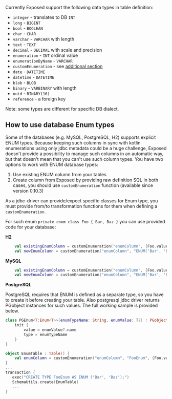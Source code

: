 Currently Exposed support the following data types in table definition:  
* `integer` - translates to DB `INT`
* `long` - `BIGINT`
* `bool` - `BOOLEAN`
* `char` - `CHAR`
* `varchar` - `VARCHAR` with length
* `text` - `TEXT`
* `decimal` - `DECIMAL` with scale and precision
* `enumeration` - `INT` ordinal value
* `enumerationByName` - `VARCHAR`
* `customEnumeration` - see [additional section](#how-to-use-database-enum-types)
* `date` - `DATETIME`
* `datetime` - `DATETIME`
* `blob` - `BLOB`
* `binary` - `VARBINARY` with length
* `uuid` - `BINARY(16)`
* `reference` - a foreign key

Note: some types are different for specific DB dialect.

## How to use database Enum types
Some of the databases (e.g. MySQL, PostgreSQL, H2) supports explicit ENUM types. Because keeping such columns in sync with kotlin enumerations using only jdbc metadata could be a huge challenge, Exposed doesn't provide a possibility to manage such columns in an automatic way, but that doesn't mean that you can't use such column types.
You have two options to work with ENUM database types:
1. Use existing ENUM column from your tables
2. Create column from Exposed by providing raw definition SQL
In both cases, you should use `customEnumeration` function (available since version 0.10.3)

As a jdbc-driver can provide/expect specific classes for Enum type, you must provide from/to transformation functions for them when defining a `customEnumeration`. 

For such enum `private enum class Foo { Bar, Baz }` you can use provided code for your database:

**H2**
```Kotlin
    val existingEnumColumn = customEnumeration("enumColumn", {Foo.values()[it as Int]}, {it.name})
    val newEnumColumn = customEnumeration("enumColumn", "ENUM('Bar', 'Baz')" {Foo.values()[it as Int]}, {it.name})
```

**MySQL**
```Kotlin
    val existingEnumColumn = customEnumeration("enumColumn", {Foo.valueOf(value as String)}, {it.name})
    val newEnumColumn = customEnumeration("enumColumn", "ENUM('Bar', 'Baz')" {Foo.valueOf(value as String)}, {it.name})
```

**PostgreSQL**

PostgreSQL requires that ENUM is defined as a separate type, so you have to create it before creating your table. Also postgresql jdbc driver returns PGobject instances for such values. The full working sample is provided below.
```Kotlin
class PGEnum<T:Enum<T>>(enumTypeName: String, enumValue: T?) : PGobject() {
    init {
        value = enumValue?.name
        type = enumTypeName
    }
}

object EnumTable : Table() {
    val enumColumn = customEnumeration("enumColumn", "FooEnum", {Foo.valueOf(value as String)}, { PGEnum("FooEnum", it})
}
...
transaction {
   exec("CREATE TYPE FooEnum AS ENUM ('Bar', 'Baz');")
   SchemaUtils.create(EnumTable)
   ...
}
```